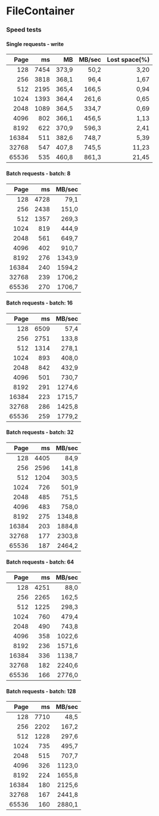 # FileContainer

### Speed tests

#### Single requests - write

|Page   |ms  |   MB     | MB/sec  |Lost space(%)|
|---:|---:|---:|---:|---:|
|128    |7454|   373,9  | 50,2    |3,20   |
|256    |3818|   368,1  | 96,4    |1,67   |
|512    |2195|   365,4  | 166,5   |0,94   |
|1024   |1393|   364,4  | 261,6   |0,65   |
|2048   |1089|   364,5  | 334,7   |0,69   |
|4096   | 802|    366,1 |  456,5  | 1,13  |
|8192   | 622|    370,9 |  596,3  | 2,41  |
|16384  | 511|    382,6 |  748,7  | 5,39  |
|32768  | 547|    407,8 |  745,5  | 11,23 |
|65536  | 535|    460,8 |  861,3  | 21,45 |

#### Batch requests - batch: 8

|Page  |   ms  |    MB/sec|
|-----:|------:|----------:|
|128   |4728   | 79,1|
|256   |2438   | 151,0|
|512   |1357   | 269,3|
|1024  | 819   |  444,9|
|2048  | 561   |  649,7|
|4096  | 402   |  910,7|
|8192  | 276   |  1343,9|
|16384 |  240  |   1594,2|
|32768 |  239  |   1706,2|
|65536 |  270  |   1706,7|

#### Batch requests - batch: 16
|Page  |   ms  |    MB/sec|
|-----:|------:|---------:|
|128   |6509   | 57,4|
|256   |2751   | 133,8|
|512   |1314   | 278,1|
|1024  | 893   |  408,0|
|2048  | 842   |  432,9|
|4096  | 501   |  730,7|
|8192  | 291   |  1274,6|
|16384 |  223  |   1715,7|
|32768 |  286  |   1425,8|
|65536 |  259  |   1779,2|

#### Batch requests - batch: 32
|Page  |   ms  |    MB/sec|
|-----:|------:|----------:|
|128   |4405   | 84,9|
|256   |2596   | 141,8|
|512   |1204   | 303,5|
|1024  | 726   |  501,9|
|2048  | 485   |  751,5|
|4096  | 483   |  758,0|
|8192  | 275   |  1348,8|
|16384 |  203  |   1884,8|
|32768 |  177  |   2303,8|
|65536 |  187  |   2464,2|

#### Batch requests - batch: 64
|Page  |   ms  |    MB/sec|
|-----:|------:|----------:|
|128   |4251   |88,0|
|256   |2265   |162,5|
|512   |1225   |298,3|
|1024  | 760   | 479,4|
|2048  | 490   | 743,8|
|4096  | 358   | 1022,6|
|8192  | 236   | 1571,6|
|16384 |  336  |  1138,7|
|32768 |  182  |  2240,6|
|65536 |  166  |  2776,0|

#### Batch requests - batch: 128
|Page  |   ms  |    MB/sec|
|-----:|------:|----------:|
|128   |7710   | 48,5|
|256   |2202   | 167,2|
|512   |1228   | 297,6|
|1024  | 735   |  495,7|
|2048  | 515   |  707,7|
|4096  | 326   |  1123,0|
|8192  | 224   |  1655,8|
|16384 |  180  |   2125,6|
|32768 |  167  |   2441,8|
|65536 |  160  |   2880,1|